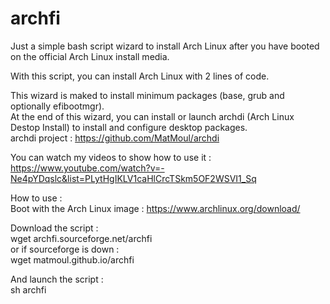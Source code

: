 # archfi

Just a simple bash script wizard to install Arch Linux after you have booted on the official Arch Linux install media.

With this script, you can install Arch Linux with 2 lines of code.

This wizard is maked to install minimum packages (base, grub and optionally efibootmgr).<br />
At the end of this wizard, you can install or launch archdi (Arch Linux Destop Install) to install and configure desktop packages.<br />
archdi project : https://github.com/MatMoul/archdi

You can watch my videos to show how to use it :<br />
https://www.youtube.com/watch?v=-Ne4pYDqslc&list=PLytHgIKLV1caHlCrcTSkm5OF2WSVI1_Sq

How to use :<br />
Boot with the Arch Linux image : https://www.archlinux.org/download/

Download the script :<br/>
wget archfi.sourceforge.net/archfi<br />
or if sourceforge is down :<br />
wget matmoul.github.io/archfi

And launch the script :<br />
sh archfi

